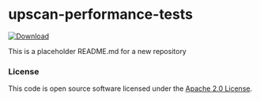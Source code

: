 
# upscan-performance-tests

 [ ![Download](https://api.bintray.com/packages/hmrc/releases/upscan-performance-tests/images/download.svg) ](https://bintray.com/hmrc/releases/upscan-performance-tests/_latestVersion)

This is a placeholder README.md for a new repository

### License

This code is open source software licensed under the [Apache 2.0 License]("http://www.apache.org/licenses/LICENSE-2.0.html").
